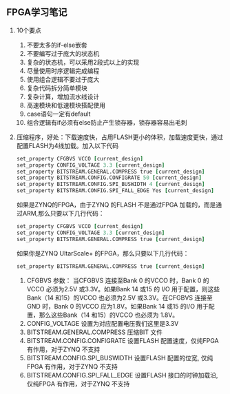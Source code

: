 ## FPGA学习笔记

1. 10个要点
   1. 不要太多的if-else嵌套
   2. 不要编写过于庞大的状态机
   3. 复杂的状态机，可以采用2段式以上的实现
   4. 尽量使用时序逻辑完成编程
   5. 使用组合逻辑不要过于庞大
   6. 复杂代码拆分简单模块
   7. 复杂计算，增加流水线设计
   8. 高速模块和低速模块搭配使用
   9. case语句一定有default
   10. 组合逻辑有if必须有else防止产生锁存器，锁存器容易出毛刺

2. 压缩程序，好处：下载速度快，占用FLASH更小的体积，加载速度更快，通过配置FLASH为4线加载。加入以下代码

   ```tcl
   set_property CFGBVS VCCO [current_design]
   set_property CONFIG_VOLTAGE 3.3 [current_design]
   set_property BITSTREAM.GENERAL.COMPRESS true [current_design]
   set_property BITSTREAM.CONFIG.CONFIGRATE 50 [current_design]
   set_property BITSTREAM.CONFIG.SPI_BUSWIDTH 4 [current_design]
   set_property BITSTREAM.CONFIG.SPI_FALL_EDGE Yes [current_design]
   ```

   如果是ZYNQ的FPGA，由于ZYNQ 的FLASH 不是通过FPGA 加载的，而是通过ARM,那么只要以下几行代码：

   ```tcl
   set_property CFGBVS VCCO [current_design]
   set_property CONFIG_VOLTAGE 3.3 [current_design]
   set_property BITSTREAM.GENERAL.COMPRESS true [current_design]
   ```

   如果你是ZYNQ UltarScale+ 的FPGA，那么只要以下几行代码：

   ```tcl
   set_property BITSTREAM.GENERAL.COMPRESS true [current_design]
   ```

   1. CFGBVS 参数：
      当CFGBVS 连接至Bank 0 的VCCO 时，Bank 0 的VCCO 必须为2.5V 或3.3V。如果Bank 14 或15 的
      I/O 用于配置，则这些Bank（14 和15）的VCCO 也必须为2.5V 或3.3V。在CFGBVS 连接至GND 时，Bank
      0 的VCCO 应为1.8V。如果Bank 14 或15 的I/O 用于配置，那么这些Bank（14 和15）的VCCO 也必须为
      1.8V。
   2. CONFIG_VOLTAGE
      设置为对应配置电压我们这里是3.3V
   3. BITSTREAM.GENERAL.COMPRESS
      压缩BIT 文件
   4. BITSTREAM.CONFIG.CONFIGRATE
      设置FLASH 配置速度，仅纯FPGA 有作用，对于ZYNQ 不支持
   5. BITSTREAM.CONFIG.SPI_BUSWIDTH
      设置FLASH 配置的位宽, 仅纯FPGA 有作用，对于ZYNQ 不支持
   6. BITSTREAM.CONFIG.SPI_FALL_EDGE
      设置FLASH 接口的时钟加载沿, 仅纯FPGA 有作用，对于ZYNQ 不支持


